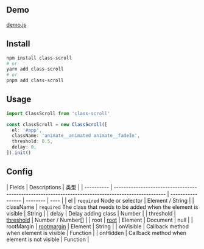 ## Demo

[demo.js](./demo.js)

## Install

```bash
npm install class-scroll
# or
yarn add class-scroll
# or
pnpm add class-scroll
```

## Usage

```js
import ClassScroll from 'class-scroll'

const classScroll = new ClassScroll([
  el: '#app',
  className: 'animate__animated animate__fadeIn',
  threshold: 0.5,
  delay: 0,
]).init()
```

## Config

| Fields     | Descriptions                                                                                        | 类型              |
| ---------- | --------------------------------------------------------------------------------------------------- | ----------------- | -------- | ---- |
| el         | `required` Node or selector                                                                         | Element / String  |
| className  | `required` The class that needs to be added when the element is visible                             | String            |
| delay      | Delay adding class                                                                                  | Number            |
| threshold  | [threshold](https://developer.mozilla.org/en-US/docs/Web/API/Intersection_Observer_API#threshold)   | Number / Number[] |
| root       | [root](https://developer.mozilla.org/en-US/docs/Web/API/Intersection_Observer_API#root)             | Element           | Document | null |
| rootMargin | [rootmargin](https://developer.mozilla.org/en-US/docs/Web/API/Intersection_Observer_API#rootmargin) | Element           | String   |
| onVisible  | Callback method when element is visible                                                             | Function          |
| onHidden   | Callback method when element is not visible                                                         | Function          |
